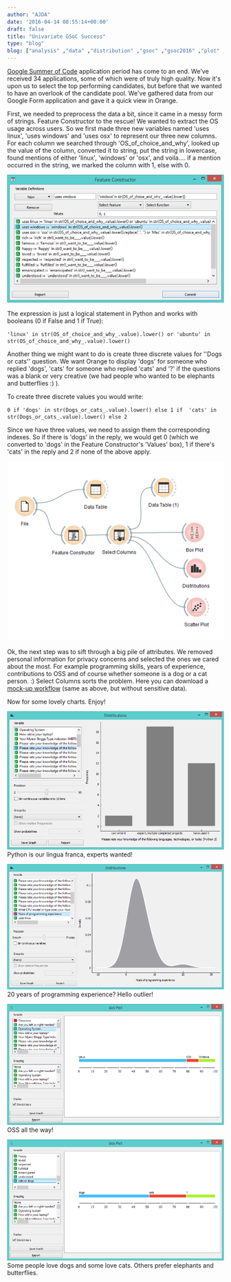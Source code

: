 ```yaml
---
author: "AJDA"
date: '2016-04-14 08:55:14+00:00'
draft: false
title: "Univariate GSoC Success"
type: "blog"
blog: ["analysis" ,"data" ,"distribution" ,"gsoc" ,"gsoc2016" ,"plot" ,"visualization"  ]
---
```


[Google Summer of Code](https://developers.google.com/open-source/gsoc/) application period has come to an end. We've received 34 applications, some of which were of truly high quality. Now it's upon us to select the top performing candidates, but before that we wanted to have an overlook of the candidate pool. We've gathered data from our Google Form application and gave it a quick view in Orange.

First, we needed to preprocess the data a bit, since it came in a messy form of strings. Feature Constructor to the rescue! We wanted to extract the OS usage across users. So we first made three new variables named 'uses linux', 'uses windows' and 'uses osx' to represent our three new columns. For each column we searched through 'OS_of_choice_and_why', looked up the value of the column, converted it to string, put the string in lowercase, found mentions of either 'linux', 'windows' or 'osx', and voila.... if a mention occurred in the string, we marked the column with 1, else with 0.



![](blog10.png)


The expression is just a logical statement in Python and works with booleans (0 if False and 1 if True):

    
    'linux' in str(OS_of_choice_and_why_.value).lower() or 'ubuntu' in str(OS_of_choice_and_why_.value).lower()




Another thing we might want to do is create three discrete values for ''Dogs or cats'' question. We want Orange to display 'dogs' for someone who replied 'dogs', 'cats' for someone who replied 'cats' and '?' if the questions was a blank or very creative (we had people who wanted to be elephants and butterflies :) ).

To create three discrete values you would write:

    
    0 if 'dogs' in str(Dogs_or_cats_.value).lower() else 1 if  'cats' in str(Dogs_or_cats_.value).lower() else 2


Since we have three values, we need to assign them the corresponding indexes. So if there is 'dogs' in the reply, we would get 0 (which we converted to 'dogs' in the Feature Constructor's 'Values' box), 1 if there's 'cats' in the reply and 2 if none of the above apply.

![](blog9.png)


Ok, the next step was to sift through a big pile of attributes. We removed personal information for privacy concerns and selected the ones we cared about the most. For example programming skills, years of experience, contributions to OSS and of course whether someone is a dog or a cat person. :) Select Columns sorts the problem. Here you can download a [mock-up workflow](http://s000.tinyupload.com/?file_id=18444941737485155585) (same as above, but without sensitive data).

Now for some lovely charts. Enjoy!

![](blog5.png)
Python is our lingua franca, experts wanted!



![](blog8.png)
20 years of programming experience? Hello outlier!



![](blog2.png)
OSS all the way!



![](blog3.png)
Some people love dogs and some love cats. Others prefer elephants and butterflies.




